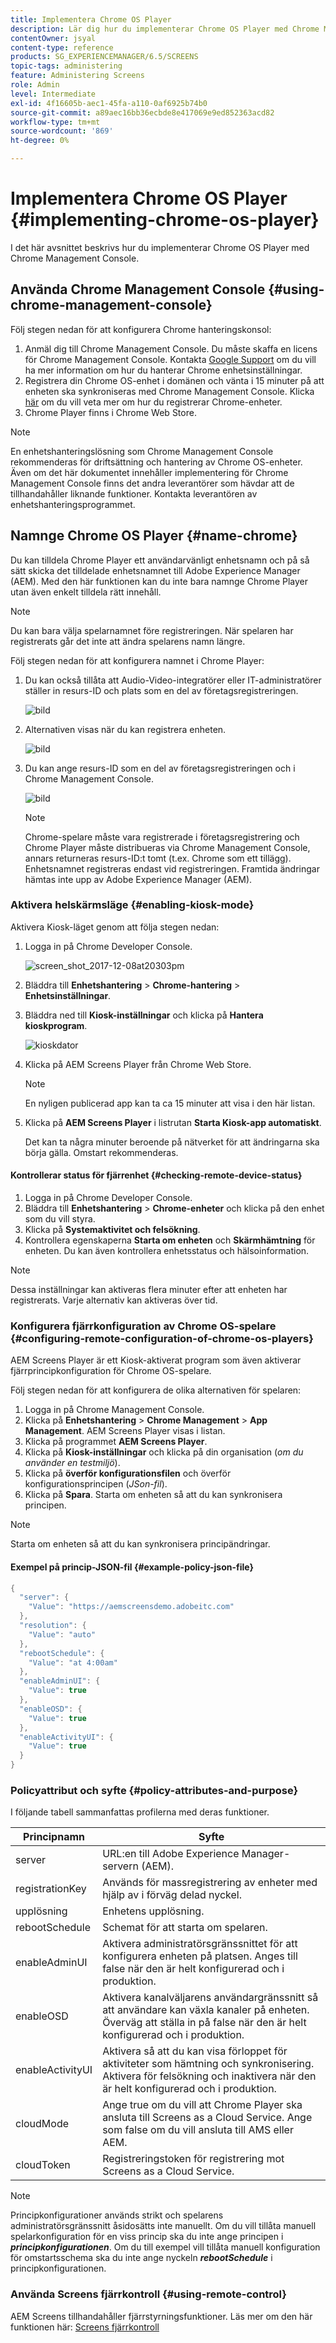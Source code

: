 ```yaml
---
title: Implementera Chrome OS Player
description: Lär dig hur du implementerar Chrome OS Player med Chrome Management Console.
contentOwner: jsyal
content-type: reference
products: SG_EXPERIENCEMANAGER/6.5/SCREENS
topic-tags: administering
feature: Administering Screens
role: Admin
level: Intermediate
exl-id: 4f16605b-aec1-45fa-a110-0af6925b74b0
source-git-commit: a89aec16bb36ecbde8e417069e9ed852363acd82
workflow-type: tm+mt
source-wordcount: '869'
ht-degree: 0%

---
```


# Implementera Chrome OS Player {#implementing-chrome-os-player}

I det här avsnittet beskrivs hur du implementerar Chrome OS Player med Chrome Management Console.

## Använda Chrome Management Console {#using-chrome-management-console}

Följ stegen nedan för att konfigurera Chrome hanteringskonsol:

1. Anmäl dig till Chrome Management Console. Du måste skaffa en licens för Chrome Management Console. Kontakta [Google Support](https://support.google.com/chrome/a/answer/1375678?hl=en&amp;ref_topic=2935995) om du vill ha mer information om hur du hanterar Chrome enhetsinställningar.
1. Registrera din Chrome OS-enhet i domänen och vänta i 15 minuter på att enheten ska synkroniseras med Chrome Management Console. Klicka [här](https://support.google.com/chrome/a/answer/1360534?hl=en) om du vill veta mer om hur du registrerar Chrome-enheter.
1. Chrome Player finns i Chrome Web Store.

>[!NOTE]
>
>En enhetshanteringslösning som Chrome Management Console rekommenderas för driftsättning och hantering av Chrome OS-enheter. Även om det här dokumentet innehåller implementering för Chrome Management Console finns det andra leverantörer som hävdar att de tillhandahåller liknande funktioner. Kontakta leverantören av enhetshanteringsprogrammet.

## Namnge Chrome OS Player {#name-chrome}

Du kan tilldela Chrome Player ett användarvänligt enhetsnamn och på så sätt skicka det tilldelade enhetsnamnet till Adobe Experience Manager (AEM). Med den här funktionen kan du inte bara namnge Chrome Player utan även enkelt tilldela rätt innehåll.

>[!NOTE]
>Du kan bara välja spelarnamnet före registreringen. När spelaren har registrerats går det inte att ändra spelarens namn längre.

Följ stegen nedan för att konfigurera namnet i Chrome Player:

1. Du kan också tillåta att Audio-Video-integratörer eller IT-administratörer ställer in resurs-ID och plats som en del av företagsregistreringen.

   ![bild](/help/user-guide/assets/chrome-device/chrome1.png)

1. Alternativen visas när du kan registrera enheten.

   ![bild](/help/user-guide/assets/chrome-device/chrome2.jpg)

1. Du kan ange resurs-ID som en del av företagsregistreringen och i Chrome Management Console.

   ![bild](/help/user-guide/assets/chrome-device/chrome3.png)

   >[!NOTE]
   >Chrome-spelare måste vara registrerade i företagsregistrering och Chrome Player måste distribueras via Chrome Management Console, annars returneras resurs-ID:t tomt (t.ex. Chrome som ett tillägg). Enhetsnamnet registreras endast vid registreringen. Framtida ändringar hämtas inte upp av Adobe Experience Manager (AEM).

### Aktivera helskärmsläge {#enabling-kiosk-mode}

Aktivera Kiosk-läget genom att följa stegen nedan:

1. Logga in på Chrome Developer Console.

   ![screen_shot_2017-12-08at20303pm](assets/screen_shot_2017-12-08at20303pm.png)

1. Bläddra till **Enhetshantering** > **Chrome-hantering** > **Enhetsinställningar**.
1. Bläddra ned till **Kiosk-inställningar** och klicka på **Hantera kioskprogram**.

   ![kioskdator](assets/kiosk.png)

1. Klicka på AEM Screens Player från Chrome Web Store.

   >[!NOTE]
   >
   >En nyligen publicerad app kan ta ca 15 minuter att visa i den här listan.

1. Klicka på **AEM Screens Player** i listrutan **Starta Kiosk-app automatiskt**.

   Det kan ta några minuter beroende på nätverket för att ändringarna ska börja gälla. Omstart rekommenderas.

#### Kontrollerar status för fjärrenhet {#checking-remote-device-status}

1. Logga in på Chrome Developer Console.
1. Bläddra till **Enhetshantering** > **Chrome-enheter** och klicka på den enhet som du vill styra.
1. Klicka på **Systemaktivitet och felsökning**.
1. Kontrollera egenskaperna **Starta om enheten** och **Skärmhämtning** för enheten. Du kan även kontrollera enhetsstatus och hälsoinformation.

>[!NOTE]
>
>Dessa inställningar kan aktiveras flera minuter efter att enheten har registrerats. Varje alternativ kan aktiveras över tid.

### Konfigurera fjärrkonfiguration av Chrome OS-spelare {#configuring-remote-configuration-of-chrome-os-players}

AEM Screens Player är ett Kiosk-aktiverat program som även aktiverar fjärrprincipkonfiguration för Chrome OS-spelare.

Följ stegen nedan för att konfigurera de olika alternativen för spelaren:

1. Logga in på Chrome Management Console.
1. Klicka på **Enhetshantering** > **Chrome Management** > **App Management**. AEM Screens Player visas i listan.
1. Klicka på programmet **AEM Screens Player**.
1. Klicka på **Kiosk-inställningar** och klicka på din organisation (*om du använder en testmiljö*).
1. Klicka på **överför konfigurationsfilen** och överför konfigurationsprincipen (*JSon-fil*).
1. Klicka på **Spara**. Starta om enheten så att du kan synkronisera principen.

>[!NOTE]
>
>Starta om enheten så att du kan synkronisera principändringar.

#### Exempel på princip-JSON-fil {#example-policy-json-file}

```java
{
  "server": {
    "Value": "https://aemscreensdemo.adobeitc.com"
  },
  "resolution": {
    "Value": "auto"
  },
  "rebootSchedule": {
    "Value": "at 4:00am"
  },
  "enableAdminUI": {
    "Value": true
  },
  "enableOSD": {
    "Value": true
  },
  "enableActivityUI": {
    "Value": true
  }
}
```

### Policyattribut och syfte {#policy-attributes-and-purpose}

I följande tabell sammanfattas profilerna med deras funktioner.

| **Principnamn** | **Syfte** |
|---|---|
| server | URL:en till Adobe Experience Manager-servern (AEM). |
| registrationKey | Används för massregistrering av enheter med hjälp av i förväg delad nyckel. |
| upplösning | Enhetens upplösning. |
| rebootSchedule | Schemat för att starta om spelaren. |
| enableAdminUI | Aktivera administratörsgränssnittet för att konfigurera enheten på platsen. Anges till false när den är helt konfigurerad och i produktion. |
| enableOSD | Aktivera kanalväljarens användargränssnitt så att användare kan växla kanaler på enheten. Överväg att ställa in på false när den är helt konfigurerad och i produktion. |
| enableActivityUI | Aktivera så att du kan visa förloppet för aktiviteter som hämtning och synkronisering. Aktivera för felsökning och inaktivera när den är helt konfigurerad och i produktion. |
| cloudMode | Ange true om du vill att Chrome Player ska ansluta till Screens as a Cloud Service. Ange som false om du vill ansluta till AMS eller AEM. |
| cloudToken | Registreringstoken för registrering mot Screens as a Cloud Service. |

>[!NOTE]
>
>Principkonfigurationer används strikt och spelarens administratörsgränssnitt åsidosätts inte manuellt. Om du vill tillåta manuell spelarkonfiguration för en viss princip ska du inte ange principen i ***principkonfigurationen***. Om du till exempel vill tillåta manuell konfiguration för omstartsschema ska du inte ange nyckeln ***rebootSchedule*** i principkonfigurationen.

### Använda Screens fjärrkontroll {#using-remote-control}

AEM Screens tillhandahåller fjärrstyrningsfunktioner. Läs mer om den här funktionen här: [Screens fjärrkontroll](implementing-remote-control.md)
